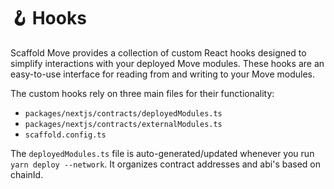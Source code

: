 # 🪝 Hooks

Scaffold Move provides a collection of custom React hooks designed to simplify interactions with your deployed Move modules. These hooks are an easy-to-use interface for reading from and writing to your Move modules.

The custom hooks rely on three main files for their functionality:

* `packages/nextjs/contracts/deployedModules.ts`
* `packages/nextjs/contracts/externalModules.ts`
* `scaffold.config.ts`

The `deployedModules.ts` file is auto-generated/updated whenever you run `yarn deploy --network`. It organizes contract addresses and abi's based on chainId.
